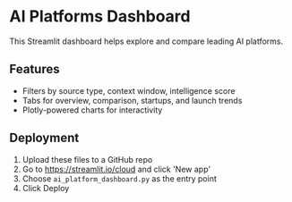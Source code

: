 
# AI Platforms Dashboard

This Streamlit dashboard helps explore and compare leading AI platforms.

## Features
- Filters by source type, context window, intelligence score
- Tabs for overview, comparison, startups, and launch trends
- Plotly-powered charts for interactivity

## Deployment
1. Upload these files to a GitHub repo
2. Go to https://streamlit.io/cloud and click 'New app'
3. Choose `ai_platform_dashboard.py` as the entry point
4. Click Deploy
